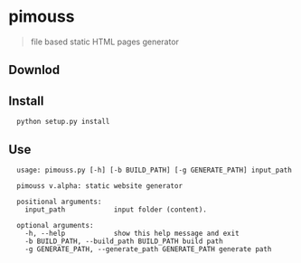 pimouss
=======

>file based static HTML pages generator

## Downlod


## Install
      python setup.py install
      
## Use
      usage: pimouss.py [-h] [-b BUILD_PATH] [-g GENERATE_PATH] input_path

      pimouss v.alpha: static website generator

      positional arguments:
        input_path            input folder (content).

      optional arguments:
        -h, --help            show this help message and exit
        -b BUILD_PATH, --build_path BUILD_PATH build path
        -g GENERATE_PATH, --generate_path GENERATE_PATH generate path


